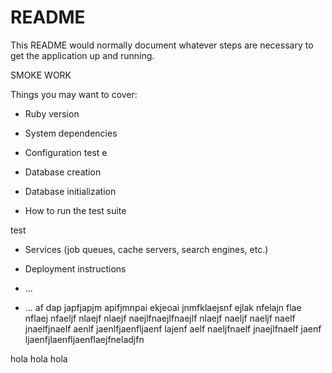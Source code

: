# README

This README would normally document whatever steps are necessary to get the
application up and running.

SMOKE WORK

Things you may want to cover:

* Ruby version

* System dependencies

* Configuration test
e
* Database creation

* Database initialization

* How to run the test suite

test

* Services (job queues, cache servers, search engines, etc.)

* Deployment instructions

* ...

* ...
af dap japfjapjm apifjmnpai ekjeoai jnmfklaejsnf ejlak nfelajn flae nflaej nfaeljf nlaejf nlaejf naejlfnaejlfnaejlf nlaejf naeljf naeljf naelf jnaelfjnaelf aenlf jaenlfjaenfljaenf lajenf aelf naeljfnaelf jnaejlfnaelf jaenf ljaenfjlaenfljaenflaejfneladjfn

hola hola hola
